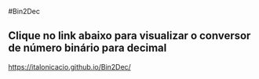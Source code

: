 #Bin2Dec
## Clique no link abaixo para visualizar o conversor de número binário para decimal
https://italonicacio.github.io/Bin2Dec/